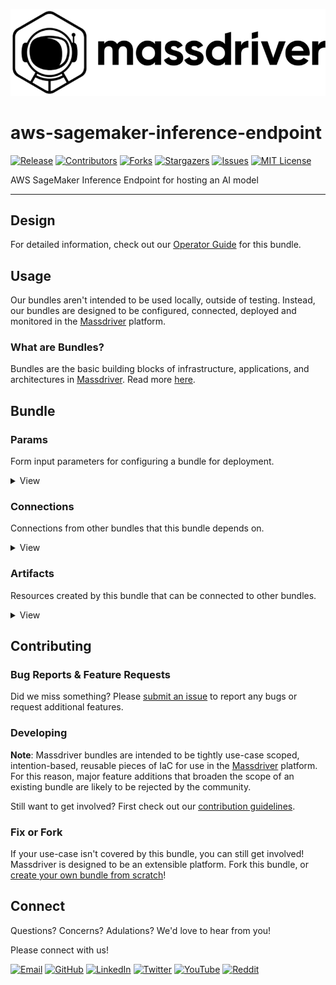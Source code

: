 [![Massdriver][logo]][website]

# aws-sagemaker-inference-endpoint

[![Release][release_shield]][release_url]
[![Contributors][contributors_shield]][contributors_url]
[![Forks][forks_shield]][forks_url]
[![Stargazers][stars_shield]][stars_url]
[![Issues][issues_shield]][issues_url]
[![MIT License][license_shield]][license_url]


AWS SageMaker Inference Endpoint for hosting an AI model


---

## Design

For detailed information, check out our [Operator Guide](operator.md) for this bundle.

## Usage

Our bundles aren't intended to be used locally, outside of testing. Instead, our bundles are designed to be configured, connected, deployed and monitored in the [Massdriver][website] platform.

### What are Bundles?

Bundles are the basic building blocks of infrastructure, applications, and architectures in [Massdriver][website]. Read more [here](https://docs.massdriver.cloud/concepts/bundles).

## Bundle

### Params

Form input parameters for configuring a bundle for deployment.

<details>
<summary>View</summary>

<!-- PARAMS:START -->

**Params coming soon**

<!-- PARAMS:END -->

</details>

### Connections

Connections from other bundles that this bundle depends on.

<details>
<summary>View</summary>

<!-- CONNECTIONS:START -->

**Connections coming soon**

<!-- CONNECTIONS:END -->

</details>

### Artifacts

Resources created by this bundle that can be connected to other bundles.

<details>
<summary>View</summary>

<!-- ARTIFACTS:START -->

**Artifacts coming soon**

<!-- ARTIFACTS:END -->

</details>

## Contributing

<!-- CONTRIBUTING:START -->

### Bug Reports & Feature Requests

Did we miss something? Please [submit an issue](https://github.com/massdriver-cloud/aws-sagemaker-inference-endpoint/issues) to report any bugs or request additional features.

### Developing

**Note**: Massdriver bundles are intended to be tightly use-case scoped, intention-based, reusable pieces of IaC for use in the [Massdriver][website] platform. For this reason, major feature additions that broaden the scope of an existing bundle are likely to be rejected by the community.

Still want to get involved? First check out our [contribution guidelines](https://docs.massdriver.cloud/bundles/contributing).

### Fix or Fork

If your use-case isn't covered by this bundle, you can still get involved! Massdriver is designed to be an extensible platform. Fork this bundle, or [create your own bundle from scratch](https://docs.massdriver.cloud/bundles/development)!

<!-- CONTRIBUTING:END -->

## Connect

<!-- CONNECT:START -->

Questions? Concerns? Adulations? We'd love to hear from you!

Please connect with us!

[![Email][email_shield]][email_url]
[![GitHub][github_shield]][github_url]
[![LinkedIn][linkedin_shield]][linkedin_url]
[![Twitter][twitter_shield]][twitter_url]
[![YouTube][youtube_shield]][youtube_url]
[![Reddit][reddit_shield]][reddit_url]

<!-- markdownlint-disable -->

[logo]: https://raw.githubusercontent.com/massdriver-cloud/docs/main/static/img/logo-with-logotype-horizontal-400x110.svg
[docs]: https://docs.massdriver.cloud/?utm_source=github&utm_medium=readme&utm_campaign=aws-sagemaker-inference-endpoint&utm_content=docs
[website]: https://www.massdriver.cloud/?utm_source=github&utm_medium=readme&utm_campaign=aws-sagemaker-inference-endpoint&utm_content=website
[github]: https://github.com/massdriver-cloud?utm_source=github&utm_medium=readme&utm_campaign=aws-sagemaker-inference-endpoint&utm_content=github
[slack]: https://massdriverworkspace.slack.com/?utm_source=github&utm_medium=readme&utm_campaign=aws-sagemaker-inference-endpoint&utm_content=slack
[linkedin]: https://www.linkedin.com/company/massdriver/?utm_source=github&utm_medium=readme&utm_campaign=aws-sagemaker-inference-endpoint&utm_content=linkedin



[contributors_shield]: https://img.shields.io/github/contributors/massdriver-cloud/aws-sagemaker-inference-endpoint.svg?style=for-the-badge
[contributors_url]: https://github.com/massdriver-cloud/aws-sagemaker-inference-endpoint/graphs/contributors
[forks_shield]: https://img.shields.io/github/forks/massdriver-cloud/aws-sagemaker-inference-endpoint.svg?style=for-the-badge
[forks_url]: https://github.com/massdriver-cloud/aws-sagemaker-inference-endpoint/network/members
[stars_shield]: https://img.shields.io/github/stars/massdriver-cloud/aws-sagemaker-inference-endpoint.svg?style=for-the-badge
[stars_url]: https://github.com/massdriver-cloud/aws-sagemaker-inference-endpoint/stargazers
[issues_shield]: https://img.shields.io/github/issues/massdriver-cloud/aws-sagemaker-inference-endpoint.svg?style=for-the-badge
[issues_url]: https://github.com/massdriver-cloud/aws-sagemaker-inference-endpoint/issues
[release_url]: https://github.com/massdriver-cloud/aws-sagemaker-inference-endpoint/releases/latest
[release_shield]: https://img.shields.io/github/release/massdriver-cloud/aws-sagemaker-inference-endpoint.svg?style=for-the-badge
[license_shield]: https://img.shields.io/github/license/massdriver-cloud/aws-sagemaker-inference-endpoint.svg?style=for-the-badge
[license_url]: https://github.com/massdriver-cloud/aws-sagemaker-inference-endpoint/blob/main/LICENSE


[email_url]: mailto:support@massdriver.cloud
[email_shield]: https://img.shields.io/badge/email-Massdriver-black.svg?style=for-the-badge&logo=mail.ru&color=000000
[github_url]: mailto:support@massdriver.cloud
[github_shield]: https://img.shields.io/badge/follow-Github-black.svg?style=for-the-badge&logo=github&color=181717
[linkedin_url]: https://linkedin.com/in/massdriver-cloud
[linkedin_shield]: https://img.shields.io/badge/follow-LinkedIn-black.svg?style=for-the-badge&logo=linkedin&color=0A66C2
[twitter_url]: https://twitter.com/massdriver?utm_source=github&utm_medium=readme&utm_campaign=aws-sagemaker-inference-endpoint&utm_content=twitter
[twitter_shield]: https://img.shields.io/badge/follow-Twitter-black.svg?style=for-the-badge&logo=twitter&color=1DA1F2
[discourse_url]: https://community.massdriver.cloud?utm_source=github&utm_medium=readme&utm_campaign=aws-sagemaker-inference-endpoint&utm_content=discourse
[discourse_shield]: https://img.shields.io/badge/join-Discourse-black.svg?style=for-the-badge&logo=discourse&color=000000
[youtube_url]: https://www.youtube.com/channel/UCfj8P7MJcdlem2DJpvymtaQ
[youtube_shield]: https://img.shields.io/badge/subscribe-Youtube-black.svg?style=for-the-badge&logo=youtube&color=FF0000
[reddit_url]: https://www.reddit.com/r/massdriver
[reddit_shield]: https://img.shields.io/badge/subscribe-Reddit-black.svg?style=for-the-badge&logo=reddit&color=FF4500

<!-- markdownlint-restore -->

<!-- CONNECT:END -->
